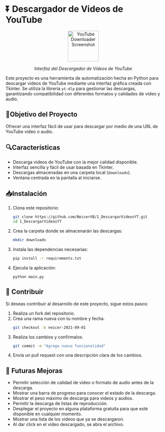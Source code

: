 # ⏬ Descargador de Videos de YouTube

<div align="center">
   <img src="https://cdn-icons-png.flaticon.com/128/2504/2504965.png" alt="YouTube Downloader Screenshot" width="100">
   <p><em>Interfaz del Descargador de Videos de YouTube</em></p>
</div>

Este proyecto es una herramienta de automatización hecha en Python para descargar videos de YouTube mediante una interfaz gráfica creada con Tkinter. Se utiliza la librería `yt-dlp` para gestionar las descargas, garantizando compatibilidad con diferentes formatos y calidades de video y audio.

## 🎯Objetivo del Proyecto

Ofrecer una interfaz fácil de usar para descargar por medio de una URL de YouTube video o audio.

## 🔍Características

- Descarga videos de YouTube con la mejor calidad disponible.
- Interfaz sencilla y fácil de usar basada en Tkinter.
- Descargas almacenadas en una carpeta local (`downloads`).
- Ventana centrada en la pantalla al iniciarse.

## 📥Instalación

1. Clona este repositorio:
   ```sh
   git clone https://github.com/NeicerVB/1_DescargarVideosYT.git
   cd 1_DescargarVideosYT
   ```

2. Crea la carpeta donde se almacenarán las descargas:
   ```sh
   mkdir downloads
   ```

3. Instala las dependencias necesarias:
   ```sh
   pip install -r requirements.txt
   ```

4. Ejecuta la aplicación:
   ```shv
   python main.py
   ```

## 🤝 Contribuir

Si deseas contribuir al desarrollo de este proyecto, sigue estos pasos:

1. Realiza un fork del repositorio.
2. Crea una rama nueva con tu nombre y fecha.
   ```sh
   git checkout -b neicer-2021-09-01
   ```
3. Realiza los cambios y confírmalos.
   ```sh
   git commit -m "Agrega nueva funcionalidad"
   ```
4. Envía un pull request con una descripción clara de los cambios.

## 🚀 Futuras Mejoras

- Permitir selección de calidad de video o formato de audio antes de la descarga.
- Mostrar una barra de progreso para conocer el estado de la descarga.
- Mostrar el peso máximo de descarga para videos y audios.
- Permitir la descarga de listas de reproducción.
- Desplegar el proyecto en alguna plataforma gratuita para que esté disponible en cualquier momento.
- Mostrar una lista de los videos que ya se descargaron.
- Al dar click en el video descargado, se abra el archivo.